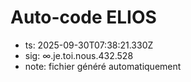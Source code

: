 # Auto-code ELIOS
- ts: 2025-09-30T07:38:21.330Z
- sig: ∞.je.toi.nous.432.528
- note: fichier généré automatiquement